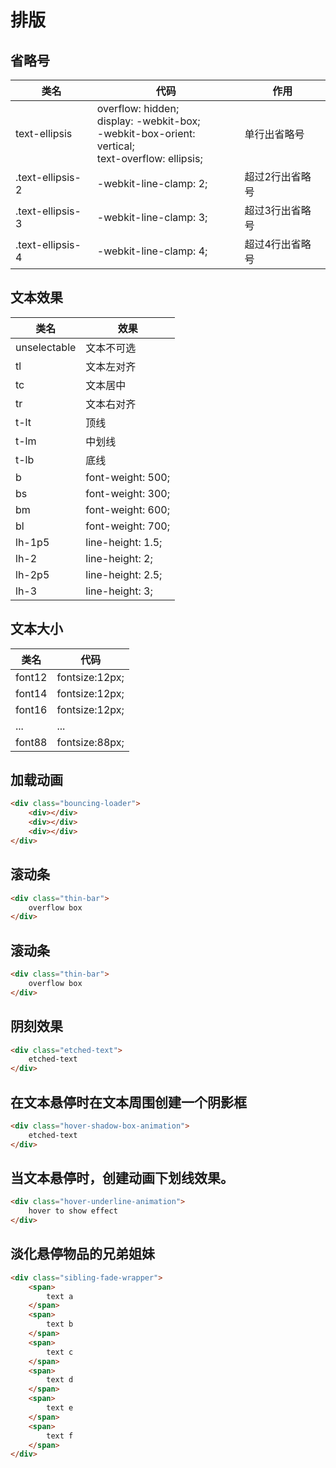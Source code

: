 # 排版



## 省略号

| 类名             | 代码                                                         | 作用            |
| ---------------- | ------------------------------------------------------------ | --------------- |
| text-ellipsis    | overflow:  hidden;<br />display:  -webkit-box;<br />-webkit-box-orient:  vertical; <br />text-overflow: ellipsis; | 单行出省略号    |
| .text-ellipsis-2 | -webkit-line-clamp:  2;                                      | 超过2行出省略号 |
| .text-ellipsis-3 | -webkit-line-clamp:  3;                                      | 超过3行出省略号 |
| .text-ellipsis-4 | -webkit-line-clamp:  4;                                      | 超过4行出省略号 |



## 文本效果

| 类名 | 效果              |
| ---- | ----------------- |
| unselectable | 文本不可选 |
| tl   | 文本左对齐        |
| tc   | 文本居中          |
| tr   | 文本右对齐        |
| t-lt | 顶线              |
| t-lm | 中划线            |
| t-lb | 底线              |
| b    | font-weight: 500; |
| bs   | font-weight: 300; |
| bm   | font-weight: 600; |
| bl   | font-weight: 700; |
| lh-1p5   | line-height: 1.5; |
| lh-2   | line-height: 2; |
| lh-2p5   | line-height: 2.5; |
| lh-3   | line-height: 3; |



## 文本大小

| 类名   | 代码           |
| ------ | -------------- |
| font12 | fontsize:12px; |
| font14 | fontsize:12px; |
| font16 | fontsize:12px; |
| ...    | ...            |
| font88 | fontsize:88px; |



## 加载动画

```html
<div class="bouncing-loader">
    <div></div>
    <div></div>
    <div></div>
</div>
```



## 滚动条

```html
<div class="thin-bar">
	overflow box
</div>
```



## 滚动条

```html
<div class="thin-bar">
	overflow box
</div>
```



## 阴刻效果

```html
<div class="etched-text">
	etched-text
</div>
```



## 在文本悬停时在文本周围创建一个阴影框

```html
<div class="hover-shadow-box-animation">
	etched-text
</div>
```



## 当文本悬停时，创建动画下划线效果。

```html
<div class="hover-underline-animation">
	hover to show effect
</div>
```



## 淡化悬停物品的兄弟姐妹

```html
<div class="sibling-fade-wrapper">
    <span>
    	text a
    </span>
    <span>
    	text b
    </span>
    <span>
    	text c
    </span>
    <span>
    	text d
    </span>
    <span>
    	text e
    </span>
    <span>
    	text f
    </span>
</div>
```
